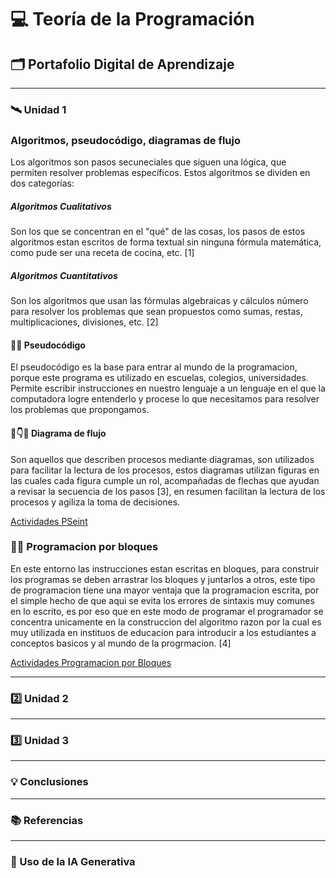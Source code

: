 # 💻 Teoría de la Programación
## 🗂️ Portafolio Digital de Aprendizaje

---

### 🛰️ Unidad 1

### Algoritmos, pseudocódigo, diagramas de flujo

Los algoritmos son pasos secuneciales que siguen una lógica, que permiten resolver problemas específicos.
Estos algoritmos se dividen en dos categorías: 

##### Algoritmos Cualitativos

Son los que se concentran en el "qué" de las cosas, los pasos de estos algoritmos estan escritos de forma textual sin ninguna fórmula matemática, como pude ser una receta de cocina, etc. [1]

##### Algoritmos Cuantitativos

Son los algoritmos que usan las fórmulas algebraicas y cálculos número para resolver los problemas que sean propuestos como sumas, restas, multiplicaciones, divisiones, etc. [2]

#### 📝🧠 Pseudocódigo 

El pseudocódigo es la base para entrar al mundo de la programacion, porque este programa es utilizado en escuelas, colegios, universidades. Permite escribir instrucciones en nuestro lenguaje a un lenguaje en el que la computadora logre entenderlo y procese lo que necesitamos para resolver los problemas que propongamos.

#### 💠👇🌊 Diagrama de flujo

Son aquellos que describen procesos mediante diagramas, son utilizados para facilitar la lectura de los procesos, estos diagramas utilizan figuras en las cuales cada figura cumple un rol, acompañadas de flechas que ayudan a revisar la secuencia de los pasos [3], en resumen facilitan la lectura de los procesos y agiliza la toma de decisiones. 

[Actividades PSeint](https://drive.google.com/drive/folders/1aj-N0Kdkn8663RM6WMKmjRyrH-XSmp0f?usp=sharing)

### 🦺🧱 Programacion por bloques 

En este entorno las instrucciones estan escritas en bloques, para construir los programas se deben arrastrar los bloques y juntarlos a otros, este tipo de programacion tiene una mayor ventaja que la programacion escrita, por el simple hecho de que aqui se evita los errores de sintaxis muy comunes en lo escrito, es por eso que en este modo de programar el programador se concentra unicamente en la construccion del algoritmo razon por la cual es muy utilizada en instituos de educacion para introducir a los estudiantes a conceptos basicos y al mundo de la progrmacion. [4]

[Actividades Programacion por Bloques](https://drive.google.com/drive/folders/1BkyhZvw1LZubSUEDsrqpakbkp0FwE_FZ?usp=sharing)







---

### 2️⃣ Unidad 2


---

### 3️⃣ Unidad 3


---

### 💡 Conclusiones


---

### 📚 Referencias


---

### 🤖 Uso de la IA Generativa

